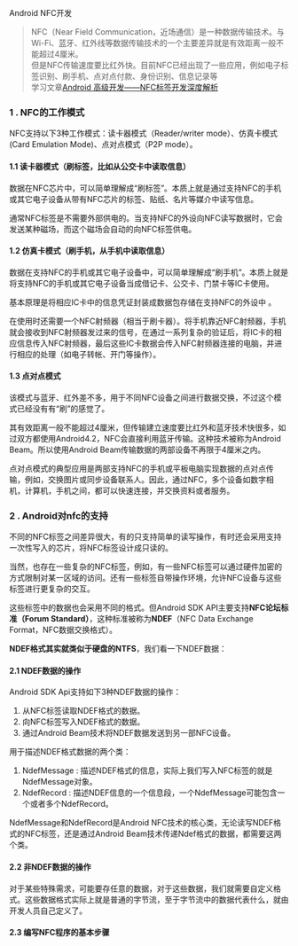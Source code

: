 Android NFC开发
>NFC（Near Field Communication，近场通信）是一种数据传输技术。与Wi-Fi、蓝牙、红外线等数据传输技术的一个主要差异就是有效距离一般不能超过4厘米。<br>
但是NFC传输速度要比红外快。目前NFC已经出现了一些应用，例如电子标签识别、刷手机、点对点付款、身份识别、信息记录等<br>
学习文章[Android 高级开发——NFC标签开发深度解析](https://www.cnblogs.com/smartbetter/p/7723784.html)

### 1 . NFC的工作模式
NFC支持以下3种工作模式：读卡器模式（Reader/writer mode）、仿真卡模式(Card Emulation Mode)、点对点模式（P2P mode）。

#### 1.1 读卡器模式（刷标签，比如从公交卡中读取信息）
 数据在NFC芯片中，可以简单理解成“刷标签”。本质上就是通过支持NFC的手机或其它电子设备从带有NFC芯片的标签、贴纸、名片等媒介中读写信息。<br>
 
 通常NFC标签是不需要外部供电的。当支持NFC的外设向NFC读写数据时，它会发送某种磁场，而这个磁场会自动的向NFC标签供电。
 
 #### 1.2 仿真卡模式（刷手机，从手机中读取信息）
 数据在支持NFC的手机或其它电子设备中，可以简单理解成“刷手机”。本质上就是将支持NFC的手机或其它电子设备当成借记卡、公交卡、门禁卡等IC卡使用。<br>
 
 基本原理是将相应IC卡中的信息凭证封装成数据包存储在支持NFC的外设中 。
 
 在使用时还需要一个NFC射频器（相当于刷卡器）。将手机靠近NFC射频器，手机就会接收到NFC射频器发过来的信号，在通过一系列复杂的验证后，将IC卡的相应信息传入NFC射频器，最后这些IC卡数据会传入NFC射频器连接的电脑，并进行相应的处理（如电子转帐、开门等操作）。
 
 #### 1.3 点对点模式
 该模式与蓝牙、红外差不多，用于不同NFC设备之间进行数据交换，不过这个模式已经没有有“刷”的感觉了。<br>
 
 其有效距离一般不能超过4厘米，但传输建立速度要比红外和蓝牙技术快很多，如过双方都使用Android4.2，NFC会直接利用蓝牙传输。这种技术被称为Android Beam。所以使用Android Beam传输数据的两部设备不再限于4厘米之内。<br>
 
 点对点模式的典型应用是两部支持NFC的手机或平板电脑实现数据的点对点传输，例如，交换图片或同步设备联系人。因此，通过NFC，多个设备如数字相机，计算机，手机之间，都可以快速连接，并交换资料或者服务。
 
 ### 2 . Android对nfc的支持
 不同的NFC标签之间差异很大，有的只支持简单的读写操作，有时还会采用支持一次性写入的芯片，将NFC标签设计成只读的。<br>
 
 当然，也存在一些复杂的NFC标签，例如，有一些NFC标签可以通过硬件加密的方式限制对某一区域的访问。还有一些标签自带操作环境，允许NFC设备与这些标签进行更复杂的交互。<br>
 
 这些标签中的数据也会采用不同的格式。但Android SDK API主要支持**NFC论坛标准（Forum Standard）**，这种标准被称为**NDEF**（NFC Data Exchange Format，NFC数据交换格式）。<br>
 
 **NDEF格式其实就类似于硬盘的NTFS**，我们看一下NDEF数据：<br>
 
 #### 2.1 NDEF数据的操作
 Android SDK Api支持如下3种NDEF数据的操作：
 1) 从NFC标签读取NDEF格式的数据。
 2) 向NFC标签写入NDEF格式的数据。
 3) 通过Android Beam技术将NDEF数据发送到另一部NFC设备。
 
 用于描述NDEF格式数据的两个类：<br>
 1) NdefMessage : 描述NDEF格式的信息，实际上我们写入NFC标签的就是NdefMessage对象。
 2) NdefRecord : 描述NDEF信息的一个信息段，一个NdefMessage可能包含一个或者多个NdefRecord。
 
 NdefMessage和NdefRecord是Android NFC技术的核心类，无论读写NDEF格式的NFC标签，还是通过Android Beam技术传递Ndef格式的数据，都需要这两个类。<br>
 
 #### 2.2 非NDEF数据的操作
 对于某些特殊需求，可能要存任意的数据，对于这些数据，我们就需要自定义格式。这些数据格式实际上就是普通的字节流，至于字节流中的数据代表什么，就由开发人员自己定义了。
 
 #### 2.3 编写NFC程序的基本步骤
 
 
 
 
 
 
 
 
 
 
 
 
 
 
 
 
 
 
 
 
 
 
 